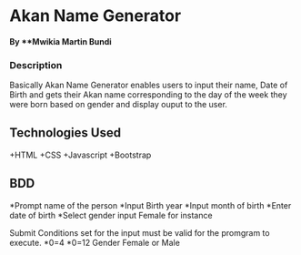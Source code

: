 
# Akan Name Generator
#### By **Mwikia Martin Bundi
### Description
Basically Akan Name Generator enables users to input their name, Date of Birth and gets their Akan name corresponding to the day of the week they were born based on gender and display ouput to the user.

## Technologies Used
+HTML
+CSS
+Javascript
+Bootstrap

## BDD
*Prompt name of the person
*Input Birth year
*Input month of birth
*Enter date of birth
*Select gender
   input Female for instance

   Submit
   Conditions set for the input must be valid for the promgram to execute.
   *0<Year>=4
   *0<Month>=12
   Gender Female or Male
